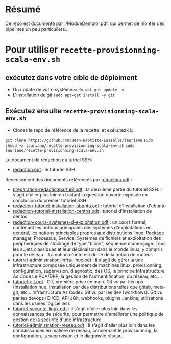 # Résumé

Ce repo est documenté par ./ModdeDemploi.pdf, qui permet de monter des pipelines un peu particuliers...


# Pour utiliser `recette-provisionning-scala-env.sh`

## exécutez dans votre cible de déploiment 

* Un update de votre système:`sudo apt-get update -y`
* L'installation de git:`sudo apt-get install -y git`

## Exécutez ensuite `recette-provisionning-scala-env.sh`

* Clonez le repo de référence de la recette, et exécutez-là:

`git clone https://github.com/Jean-Baptiste-Lasselle/lauriane`
`sudo chmod +x lauriane/recette-provisionning-scala-env.sh`
`sudo lauriane/recette-provisionning-scala-env.sh`








Le document de rédaction du tutriel SSH:
* [redaction.odt](#résumé) : le tutoriel SSH

Recensement des documents référencés par [redaction.odt](#résumé)  :
* [preparation-redactionpartie2.odt](#résumé) : la deuxième partie du tutoriel SSH. Il s'agit d'aller plus loin en traitant la question ouverte exposée en conclusion du premier tutoriel SSH
* [redaction-tutoriel-installation-ubuntu.odt](#résumé) : tutoriel d'installation d'ubuntu 
* [redaction-tutoriel-installation-centos.odt](#résumé) : tutoriel d'installation de centos
* [redaction-cours-systemes-d-exploitation.odt](#résumé) : un cours formel, contenant les notions principales des systèmes d'exploitations en général, les notions princiaples propres aux distributions linux. Package manager, Processus, Service, Systèmes de fichiers  et exploitation des périphériques de stockage de type "block", séquence d'amorçage. Tous les sujets classiques et leur déclinaison dans le monde linux, y compris pour le réseau. . La notion d'hôte est duale de la notion de routeur.
* [tutoriel-administration-infra-linux.odt](#résumé) :  Il s'agit de gérer la une infrastructure composée uniquement de machines linux. provisionning, configuration, supervision, diagnostic, des OS, le principe Infrastructure As Code Le PCA/DRP, la gestion de l'authentification, du réseau, etc.... 
* [tutoriel-git.odt](#résumé) : Git, première prise en main. Git vu par les ops (Installation nue, Installation par des distributions telles que gitlab, meta-git, etc... Infrastructure As Code). Git vu par les dev (workflows). Git vu par les devops (CI/CD, API JGit, webhooks, plugins Jenkins, utilisations dans les usines logicielles).
* [tutoriel-securite-linux.odt](#résumé) : Il s'agit d'aller plus loin dans les connaissances de sécurité, pour permettre d'améliorer une politique de gestion de la sécurité d'une infrastructure.
* [tutoriel-administration-reseau.odt](#résumé) : Il s'agit d'aller plus loin dans les connaissances en matière de réseau, concernant le provisionning, la configuration, la supervision et le diagnostic réseau.

